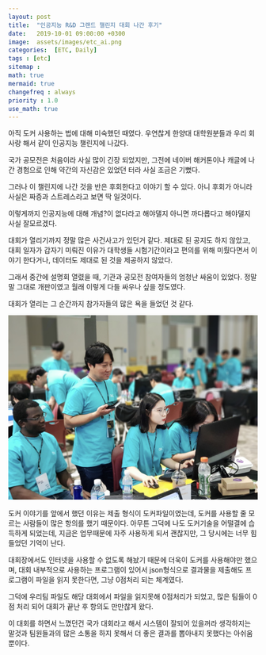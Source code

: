 ```yaml
---
layout: post
title:  "인공지능 R&D 그랜드 챌린지 대회 나간 후기"
date:   2019-10-01 09:00:00 +0300
image:  assets/images/etc_ai.png
categories:  [ETC, Daily]
tags : [etc]
sitemap :
math: true
mermaid: true
changefreq : always
priority : 1.0
use_math: true
---
```



아직 도커 사용하는 법에 대해 미숙했던 때였다. 우연찮게 한양대 대학원분들과 우리 회사랑 해서 같이 인공지능 챌린지에 나갔다. 

국가 공모전은 처음이라 사실 많이 긴장 되었지만, 그전에 네이버 해커톤이나 캐글에 나간 경험으로 인해 약간의 자신감은 있었던 터라 사실 조금은 기뻤다. 

그러나 이 챌린지에 나간 것을 반은 후회한다고 이야기 할 수 있다. 아니 후회가 아니라 사실은 짜증과 스트레스라고 보면 딱 일것이다. 

이렇게까지 인공지능에 대해 개념?이 없다라고 해야댈지 아니면 까다롭다고 해야댈지 사실 잘모르겠다. 

대회가 열리기까지 정말 많은 사건사고가 있던거 같다. 제대로 된 공지도 하지 않았고, 대회 일자가 갑자기 미뤄진 이유가 대학생들 시험기간이라고 편의를 위해 미뤘다면서 이야기 한다거나, 데이터도 제대로 된 것을 제공하지 않았다. 

그래서 중간에 설명회 열렸을 때, 기관과 공모전 참여자들의 엄청난 싸움이 있었다. 정말 말 그대로 개판이였고 월래 이렇게 다들 싸우나 싶을 정도였다. 

대회가 열리는 그 순간까지 참가자들의 많은 욕을 들었던 것 같다. 


<center><img src="../assets/images/etc_ai.png" ></center>

 
도커 이야기를 앞에서 했던 이유는 제출 형식이 도커파일이였는데, 도커를 사용할 줄 모르는 사람들이 많은 항의를 했기 때문이다. 아무튼 그덕에 나도 도커기술을 어떨결에 습득하게 되었는데, 지금은 업무때문에 자주 사용하게 되서 괜찮지만, 그 당시에는 너무 힘들었던 기억이 난다. 

대회장에서도 인터넷을 사용할 수 없도록 해놨기 때문에 더욱이 도커를 사용해야만 했으며, 대회 내부적으로 사용하는 프로그램이 있어서 json형식으로 결과물을 제출해도 프로그램이 파일을 읽지 못한다면, 그냥 0점처리 되는 체계였다.

그덕에 우리팀 파일도 해당 대회에서 파일을 읽지못해 0점처리가 되었고, 많은 팀들이 0점 처리 되어 대회가 끝난 후 항의도 만만찮게 왔다. 

이 대회를 하면서 느꼈던건 국가 대회라고 해서 시스템이 잘되어 있을꺼라 생각하지는 말것과 팀원들과의 많은 소통을 하지 못해서 더 좋은 결과를 뽑아내지 못했다는 아쉬움뿐이다. 
